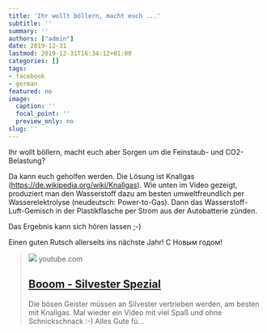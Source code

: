 ```yaml
---
title: 'Ihr wollt böllern, macht euch ...'
subtitle: ''
summary: ''
authors: ["admin"]
date: 2019-12-31
lastmod: 2019-12-31T16:34:12+01:00
categories: []
tags:
- facebook
- german
featured: no
image:
  caption: ''
  focal_point: ''
  preview_only: no
slug: ''
---
```

Ihr wollt böllern, macht euch aber Sorgen um die Feinstaub- und CO2-Belastung? 

Da kann euch geholfen werden. Die Lösung ist Knallgas (https://de.wikipedia.org/wiki/Knallgas). Wie unten im Video gezeigt, produziert man den Wasserstoff dazu am besten umweltfreundlich per Wasserelektrolyse (neudeutsch: Power-to-Gas). Dann das Wasserstoff-Luft-Gemisch in der Plastikflasche per Strom aus der Autobatterie zünden. 

Das Ergebnis kann sich hören lassen ;-)

Einen guten Rutsch allerseits ins nächste Jahr! С Новым годом!
> [![](https://i.ytimg.com/vi/ub7lWtpeNi0/maxresdefault.jpg)](https://www.youtube.com/watch?v=ub7lWtpeNi0)
> youtube.com
> ## [Booom - Silvester Spezial](https://www.youtube.com/watch?v=ub7lWtpeNi0)
>
>Die bösen Geister müssen an Silvester vertrieben werden, am besten mit Knallgas. Mal wieder ein Video mit viel Spaß und ohne Schnickschnack :-) Alles Gute fü...


